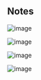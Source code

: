 ## Notes

![image](https://github.com/priyajani028/WebINIT/assets/87660206/1070b030-3d65-4aa7-899f-3443b6dee25c)

![image](https://github.com/priyajani028/WebINIT/assets/87660206/6f5ea6a7-dd08-444f-92fa-2aebb94f5d72)

![image](https://github.com/priyajani028/WebINIT/assets/87660206/b3b93197-46f4-4353-8425-7580ec759baf)

![image](https://github.com/priyajani028/WebINIT/assets/87660206/c4a7d2e0-5670-4b8e-95fa-50cdc95d1154)

